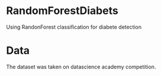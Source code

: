 # RandomForestDiabets
Using RandonForest classification for diabete detection

# Data
The dataset was taken on datascience academy competition.
